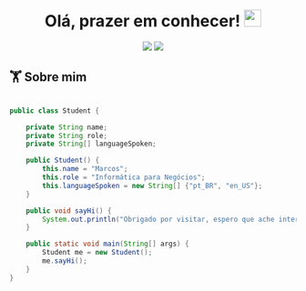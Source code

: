 <h1 align="center">
  Olá, prazer em conhecer! <img src="https://media.giphy.com/media/hvRJCLFzcasrR4ia7z/giphy.gif" width="30px">
</h1>

<p align="center">   
  <a href="mailto:marcos.dasped@gmail.com" target="_blank"><img src="https://img.shields.io/badge/-Email-0D1117?style=for-the-badge&logo=gmail&logoColor=0078D4"></a>
  <a href="https://www.linkedin.com/in/marcosdasped/" target="_blank"><img src="https://img.shields.io/badge/-LinkedIn-0D1117?style=for-the-badge&logo=linkedin&logoColor=0078D4"></a>
    <!--https://dev.to/envoy_/150-badges-for-github-pnk-->
</p>

## 🏋 Sobre mim

```java

public class Student {

    private String name;
    private String role;
    private String[] languageSpoken;

    public Student() {
        this.name = "Marcos";
        this.role = "Informática para Negócios";
        this.languageSpoken = new String[] {"pt_BR", "en_US"};
    }

    public void sayHi() {
        System.out.println("Obrigado por visitar, espero que ache interessante o meu perfil :)");
    }

    public static void main(String[] args) {
        Student me = new Student();
        me.sayHi();
    }
}

```
